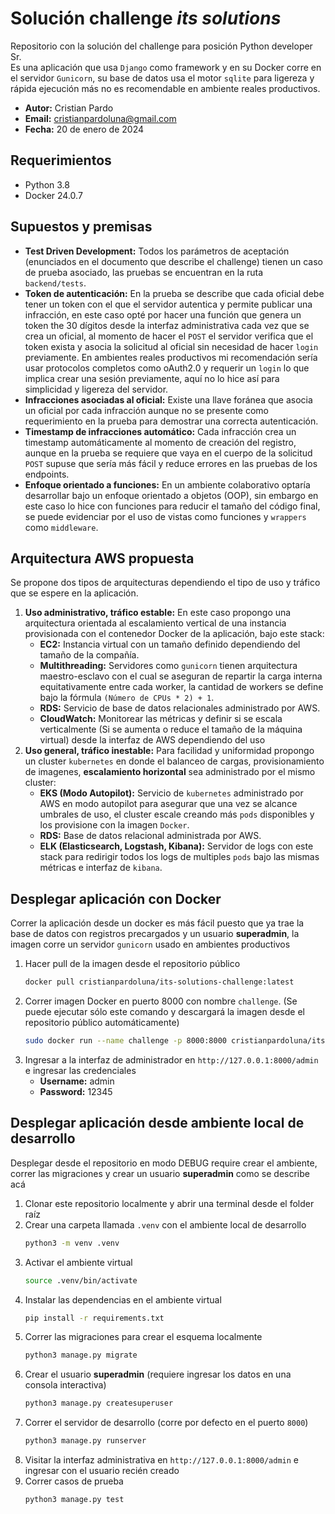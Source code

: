 # Solución challenge *its solutions*
 Repositorio con la solución del challenge para posición Python developer Sr. \
 Es una aplicación que usa `Django` como framework y en su Docker corre en el servidor `Gunicorn`, su base de datos usa el motor `sqlite` para ligereza y rápida ejecución más no es recomendable en ambiente reales productivos.
- **Autor:** Cristian Pardo
- **Email:** cristianpardoluna@gmail.com
- **Fecha:** 20 de enero de 2024

## Requerimientos
- Python 3.8
- Docker 24.0.7

## Supuestos y premisas
- **Test Driven Development:** Todos los parámetros de aceptación (enunciados en el documento que describe el challenge) tienen un caso de prueba asociado, las pruebas se encuentran en la ruta `backend/tests`.
- **Token de autenticación:** En la prueba se describe que cada oficial debe tener un token con el que el servidor autentica y permite publicar una infracción, en este caso opté por hacer una función que genera un token the 30 dígitos desde la interfaz administrativa cada vez que se crea un oficial, al momento de hacer el `POST` el servidor verifica que el token exista y asocia la solicitud al oficial sin necesidad de hacer `login` previamente. En ambientes reales productivos mi recomendación sería usar protocolos completos como oAuth2.0 y requerir un `login` lo que implica crear una sesión previamente, aquí no lo hice así para simplicidad y ligereza del servidor.
- **Infracciones asociadas al oficial:** Existe una llave foránea que asocia un oficial por cada infracción aunque no se presente como requerimiento en la prueba para demostrar una correcta autenticación.
- **Timestamp de infracciones automático:** Cada infracción crea un timestamp automáticamente al momento de creación del registro, aunque en la prueba se requiere que vaya en el cuerpo de la solicitud `POST` supuse que sería más fácil y reduce errores en las pruebas de los endpoints.
- **Enfoque orientado a funciones:** En un ambiente colaborativo optaría desarrollar bajo un enfoque orientado a objetos (OOP), sin embargo en este caso lo hice con funciones para reducir el tamaño del código final, se puede evidenciar por el uso de vistas como funciones y `wrappers` como `middleware`.

## Arquitectura AWS propuesta
Se propone dos tipos de arquitecturas dependiendo el tipo de uso y tráfico que se espere en la aplicación.

1. **Uso administrativo, tráfico estable:** En este caso propongo una arquitectura orientada al escalamiento vertical de una instancia provisionada con el contenedor Docker de la aplicación, bajo este stack:
    - **EC2:** Instancia virtual con un tamaño definido dependiendo del tamaño de la compañía.
    - **Multithreading:** Servidores como `gunicorn` tienen arquitectura maestro-esclavo con el cual se aseguran de repartir la carga interna equitativamente entre cada worker, la cantidad de workers se define bajo la fórmula `(Número de CPUs * 2) + 1`.
    - **RDS:** Servicio de base de datos relacionales administrado por AWS.
    - **CloudWatch:** Monitorear las métricas y definir si se escala verticalmente (Si se aumenta o reduce el tamaño de la máquina virtual) desde la interfaz de AWS dependiendo del uso
2. **Uso general, tráfico inestable:** Para facilidad y uniformidad propongo un cluster `kubernetes` en donde el balanceo de cargas, provisionamiento de imagenes, **escalamiento horizontal** sea administrado por el mismo cluster:
    - **EKS (Modo Autopilot):** Servicio de `kubernetes` administrado por AWS en modo autopilot para asegurar que una vez se alcance umbrales de uso, el cluster escale creando más `pods` disponibles y los provisione con la imagen `Docker`.
    - **RDS:** Base de datos relacional administrada por AWS.
    - **ELK (Elasticsearch, Logstash, Kibana):** Servidor de logs con este stack para redirigir todos los logs de multiples `pods` bajo las mismas métricas e interfaz de `kibana`.

## Desplegar aplicación con Docker
Correr la aplicación desde un docker es más fácil puesto que ya trae la base de datos con registros precargados y un usuario **superadmin**, la imagen corre un servidor `gunicorn` usado en ambientes productivos

1. Hacer pull de la imagen desde el repositorio público
    ```sh
    docker pull cristianpardoluna/its-solutions-challenge:latest
    ```
1. Correr imagen Docker en puerto 8000 con nombre `challenge`. (Se puede ejecutar sólo este comando y descargará la imagen desde el repositorio público automáticamente)
    ```sh
    sudo docker run --name challenge -p 8000:8000 cristianpardoluna/its-solutions-challenge:latest
    ```
1. Ingresar a la interfaz de administrador en `http://127.0.0.1:8000/admin` e ingresar las credenciales
    - **Username:** admin
    - **Password:** 12345

## Desplegar aplicación desde ambiente local de desarrollo
Desplegar desde el repositorio en modo DEBUG require crear el ambiente, correr las migraciones y crear un usuario **superadmin** como se describe acá

1. Clonar este repositorio localmente y abrir una terminal desde el folder raíz
1. Crear una carpeta llamada `.venv` con el ambiente local de desarrollo
    ```sh
    python3 -m venv .venv
    ```
1. Activar el ambiente virtual
    ```sh
    source .venv/bin/activate
    ```
1. Instalar las dependencias en el ambiente virtual
    ```sh
    pip install -r requirements.txt
    ```
1. Correr las migraciones para crear el esquema localmente
    ```sh
    python3 manage.py migrate
    ```
1. Crear el usuario **superadmin** (requiere ingresar los datos en una consola interactiva)
    ```sh
    python3 manage.py createsuperuser
    ```
1. Correr el servidor de desarrollo (corre por defecto en el puerto `8000`)
    ```sh
    python3 manage.py runserver
    ```
1. Visitar la interfaz administrativa en `http://127.0.0.1:8000/admin` e ingresar con el usuario recién creado
1. Correr casos de prueba
    ```sh
    python3 manage.py test
    ```
